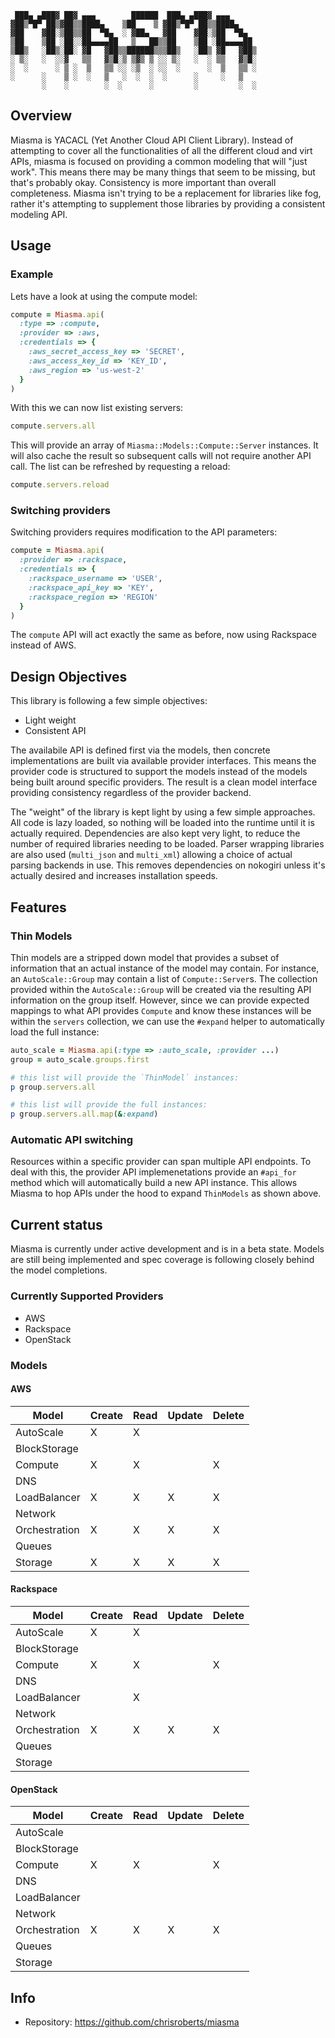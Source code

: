 ```
 ███▄ ▄███▓ ██▓ ▄▄▄        ██████  ███▄ ▄███▓ ▄▄▄
▓██▒▀█▀ ██▒▓██▒▒████▄    ▒██    ▒ ▓██▒▀█▀ ██▒▒████▄
▓██    ▓██░▒██▒▒██  ▀█▄  ░ ▓██▄   ▓██    ▓██░▒██  ▀█▄
▒██    ▒██ ░██░░██▄▄▄▄██   ▒   ██▒▒██    ▒██ ░██▄▄▄▄██
▒██▒   ░██▒░██░ ▓█   ▓██▒▒██████▒▒▒██▒   ░██▒ ▓█   ▓██▒
░ ▒░   ░  ░░▓   ▒▒   ▓▒█░▒ ▒▓▒ ▒ ░░ ▒░   ░  ░ ▒▒   ▓▒█░
░  ░      ░ ▒ ░  ▒   ▒▒ ░░ ░▒  ░ ░░  ░      ░  ▒   ▒▒ ░
░      ░    ▒ ░  ░   ▒   ░  ░  ░  ░      ░     ░   ▒
       ░    ░        ░  ░      ░         ░         ░  ░
```

## Overview

Miasma is YACACL (Yet Another Cloud API Client Library). Instead of
attempting to cover all the functionalities of all the different
cloud and virt APIs, miasma is focused on providing a common modeling
that will "just work". This means there may be many things that seem
to be missing, but that's probably okay. Consistency is more important
than overall completeness. Miasma isn't trying to be a replacement
for libraries like fog, rather it's attempting to supplement those
libraries by providing a consistent modeling API.

## Usage

### Example

Lets have a look at using the compute model:

```ruby
compute = Miasma.api(
  :type => :compute,
  :provider => :aws,
  :credentials => {
    :aws_secret_access_key => 'SECRET',
    :aws_access_key_id => 'KEY_ID',
    :aws_region => 'us-west-2'
  }
)
```

With this we can now list existing servers:

```ruby
compute.servers.all
```

This will provide an array of `Miasma::Models::Compute::Server`
instances. It will also cache the result so subsequent calls
will not require another API call. The list can be refreshed
by requesting a reload:

```ruby
compute.servers.reload
```

### Switching providers

Switching providers requires modification to the API parameters:

```ruby
compute = Miasma.api(
  :provider => :rackspace,
  :credentials => {
    :rackspace_username => 'USER',
    :rackspace_api_key => 'KEY',
    :rackspace_region => 'REGION'
  }
)
```

The `compute` API will act exactly the same as before, now using
Rackspace instead of AWS.

## Design Objectives

This library is following a few simple objectives:

* Light weight
* Consistent API

The availabile API is defined first via the models,
then concrete implementations are built via available
provider interfaces. This means the provider code is
structured to support the models instead of the models
being built around specific providers. The result is
a clean model interface providing consistency regardless
of the provider backend.

The "weight" of the library is kept light by using a
few simple approaches. All code is lazy loaded, so nothing
will be loaded into the runtime until it is actually required.
Dependencies are also kept very light, to reduce the number
of required libraries needing to be loaded. Parser wrapping
libraries are also used (`multi_json` and `multi_xml`) allowing
a choice of actual parsing backends in use. This removes
dependencies on nokogiri unless it's actually desired and
increases installation speeds.

## Features

### Thin Models

Thin models are a stripped down model that provides a subset
of information that an actual instance of the model may
contain. For instance, an `AutoScale::Group` may contain
a list of `Compute::Server`s. The collection provided within
the `AutoScale::Group` will be created via the resulting
API information on the group itself. However, since
we can provide expected mappings to what API provides
`Compute` and know these instances will be within the
`servers` collection, we can use the `#expand` helper to
automatically load the full instance:

```ruby
auto_scale = Miasma.api(:type => :auto_scale, :provider ...)
group = auto_scale.groups.first

# this list will provide the `ThinModel` instances:
p group.servers.all

# this list will provide the full instances:
p group.servers.all.map(&:expand)
```

### Automatic API switching

Resources within a specific provider can span multiple
API endpoints. To deal with this, the provider API
implemenetations provide an `#api_for` method which
will automatically build a new API instance. This
allows Miasma to hop APIs under the hood to expand
`ThinModels` as shown above.

## Current status

Miasma is currently under active development and is
in a beta state. Models are still being implemented
and spec coverage is following closely behind the
model completions.

### Currently Supported Providers

* AWS
* Rackspace
* OpenStack

### Models

#### AWS

|Model         |Create|Read|Update|Delete|
|--------------|------|----|------|------|
|AutoScale     |  X   | X  |      |      |
|BlockStorage  |      |    |      |      |
|Compute       |  X   | X  |      |  X   |
|DNS           |      |    |      |      |
|LoadBalancer  |  X   | X  |  X   |  X   |
|Network       |      |    |      |      |
|Orchestration |  X   | X  |  X   |  X   |
|Queues        |      |    |      |      |
|Storage       |  X   | X  |  X   |  X   |

#### Rackspace

|Model         |Create|Read|Update|Delete|
|--------------|------|----|------|------|
|AutoScale     |  X   | X  |      |      |
|BlockStorage  |      |    |      |      |
|Compute       |  X   | X  |      |  X   |
|DNS           |      |    |      |      |
|LoadBalancer  |      | X  |      |      |
|Network       |      |    |      |      |
|Orchestration |  X   | X  |  X   |  X   |
|Queues        |      |    |      |      |
|Storage       |      |    |      |      |

#### OpenStack

|Model         |Create|Read|Update|Delete|
|--------------|------|----|------|------|
|AutoScale     |      |    |      |      |
|BlockStorage  |      |    |      |      |
|Compute       |  X   | X  |      |  X   |
|DNS           |      |    |      |      |
|LoadBalancer  |      |    |      |      |
|Network       |      |    |      |      |
|Orchestration |  X   | X  |  X   |  X   |
|Queues        |      |    |      |      |
|Storage       |      |    |      |      |

## Info

* Repository: https://github.com/chrisroberts/miasma
